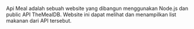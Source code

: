 Api Meal
adalah sebuah website yang dibangun menggunakan Node.js dan public API TheMealDB. Website ini dapat melihat dan menampilkan list makanan dari API tersebut.
